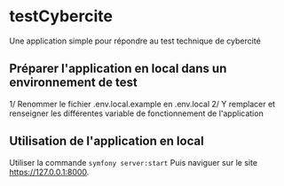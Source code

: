 # testCybercite

Une application simple pour répondre au test technique de cybercité

## Préparer l'application en local dans un environnement de test

1/ Renommer le fichier .env.local.example en .env.local
2/ Y remplacer et renseigner les différentes variable de fonctionnement de l'application

## Utilisation de l'application en local
Utiliser la commande 
```symfony server:start```
Puis naviguer sur le site https://127.0.0.1:8000.
